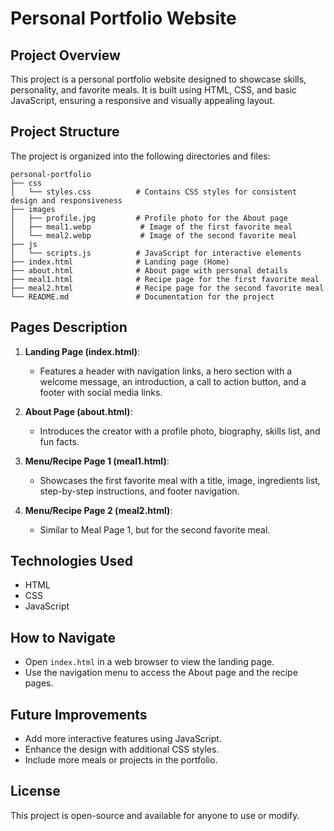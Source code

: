 # Personal Portfolio Website

## Project Overview
This project is a personal portfolio website designed to showcase skills, personality, and favorite meals. It is built using HTML, CSS, and basic JavaScript, ensuring a responsive and visually appealing layout.

## Project Structure
The project is organized into the following directories and files:

```
personal-portfolio
├── css
│   └── styles.css          # Contains CSS styles for consistent design and responsiveness
├── images
│   ├── profile.jpg         # Profile photo for the About page
│   ├── meal1.webp           # Image of the first favorite meal
│   └── meal2.webp           # Image of the second favorite meal
├── js
│   └── scripts.js          # JavaScript for interactive elements
├── index.html              # Landing page (Home)
├── about.html              # About page with personal details
├── meal1.html              # Recipe page for the first favorite meal
├── meal2.html              # Recipe page for the second favorite meal
└── README.md               # Documentation for the project
```

## Pages Description

1. **Landing Page (index.html)**: 
   - Features a header with navigation links, a hero section with a welcome message, an introduction, a call to action button, and a footer with social media links.

2. **About Page (about.html)**: 
   - Introduces the creator with a profile photo, biography, skills list, and fun facts.

3. **Menu/Recipe Page 1 (meal1.html)**: 
   - Showcases the first favorite meal with a title, image, ingredients list, step-by-step instructions, and footer navigation.

4. **Menu/Recipe Page 2 (meal2.html)**: 
   - Similar to Meal Page 1, but for the second favorite meal.

## Technologies Used
- HTML
- CSS
- JavaScript

## How to Navigate
- Open `index.html` in a web browser to view the landing page.
- Use the navigation menu to access the About page and the recipe pages.

## Future Improvements
- Add more interactive features using JavaScript.
- Enhance the design with additional CSS styles.
- Include more meals or projects in the portfolio.

## License
This project is open-source and available for anyone to use or modify.
